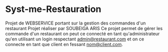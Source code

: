 # Syst-me-Restauration
Projet de WEBSERVICE portant sur la gestion des commandes d'un restaurant
Projet réaliser par SOUBEIGA ARIS 
Ce projet permet de gérer les commande d'un restaurant on peut ce connecté en tant qu'administrateur qu'en utilisant un login respectant admin@restaurant.com et on ce connecte en tant que client en fessant nom@client.com.
